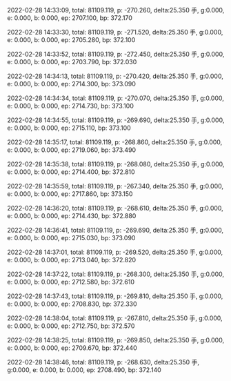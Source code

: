 2022-02-28 14:33:09, total: 81109.119, p: -270.260, delta:25.350 手, g:0.000, e: 0.000, b: 0.000, ep: 2707.100, bp: 372.170

2022-02-28 14:33:30, total: 81109.119, p: -271.520, delta:25.350 手, g:0.000, e: 0.000, b: 0.000, ep: 2705.280, bp: 372.100

2022-02-28 14:33:52, total: 81109.119, p: -272.450, delta:25.350 手, g:0.000, e: 0.000, b: 0.000, ep: 2703.790, bp: 372.030

2022-02-28 14:34:13, total: 81109.119, p: -270.420, delta:25.350 手, g:0.000, e: 0.000, b: 0.000, ep: 2714.300, bp: 373.090

2022-02-28 14:34:34, total: 81109.119, p: -270.070, delta:25.350 手, g:0.000, e: 0.000, b: 0.000, ep: 2714.730, bp: 373.100

2022-02-28 14:34:55, total: 81109.119, p: -269.690, delta:25.350 手, g:0.000, e: 0.000, b: 0.000, ep: 2715.110, bp: 373.100

2022-02-28 14:35:17, total: 81109.119, p: -268.860, delta:25.350 手, g:0.000, e: 0.000, b: 0.000, ep: 2719.060, bp: 373.490

2022-02-28 14:35:38, total: 81109.119, p: -268.080, delta:25.350 手, g:0.000, e: 0.000, b: 0.000, ep: 2714.400, bp: 372.810

2022-02-28 14:35:59, total: 81109.119, p: -267.340, delta:25.350 手, g:0.000, e: 0.000, b: 0.000, ep: 2717.860, bp: 373.150

2022-02-28 14:36:20, total: 81109.119, p: -268.610, delta:25.350 手, g:0.000, e: 0.000, b: 0.000, ep: 2714.430, bp: 372.880

2022-02-28 14:36:41, total: 81109.119, p: -269.690, delta:25.350 手, g:0.000, e: 0.000, b: 0.000, ep: 2715.030, bp: 373.090

2022-02-28 14:37:01, total: 81109.119, p: -269.520, delta:25.350 手, g:0.000, e: 0.000, b: 0.000, ep: 2713.040, bp: 372.820

2022-02-28 14:37:22, total: 81109.119, p: -268.300, delta:25.350 手, g:0.000, e: 0.000, b: 0.000, ep: 2712.580, bp: 372.610

2022-02-28 14:37:43, total: 81109.119, p: -269.810, delta:25.350 手, g:0.000, e: 0.000, b: 0.000, ep: 2708.830, bp: 372.330

2022-02-28 14:38:04, total: 81109.119, p: -267.810, delta:25.350 手, g:0.000, e: 0.000, b: 0.000, ep: 2712.750, bp: 372.570

2022-02-28 14:38:25, total: 81109.119, p: -269.850, delta:25.350 手, g:0.000, e: 0.000, b: 0.000, ep: 2709.670, bp: 372.440

2022-02-28 14:38:46, total: 81109.119, p: -268.630, delta:25.350 手, g:0.000, e: 0.000, b: 0.000, ep: 2708.490, bp: 372.140